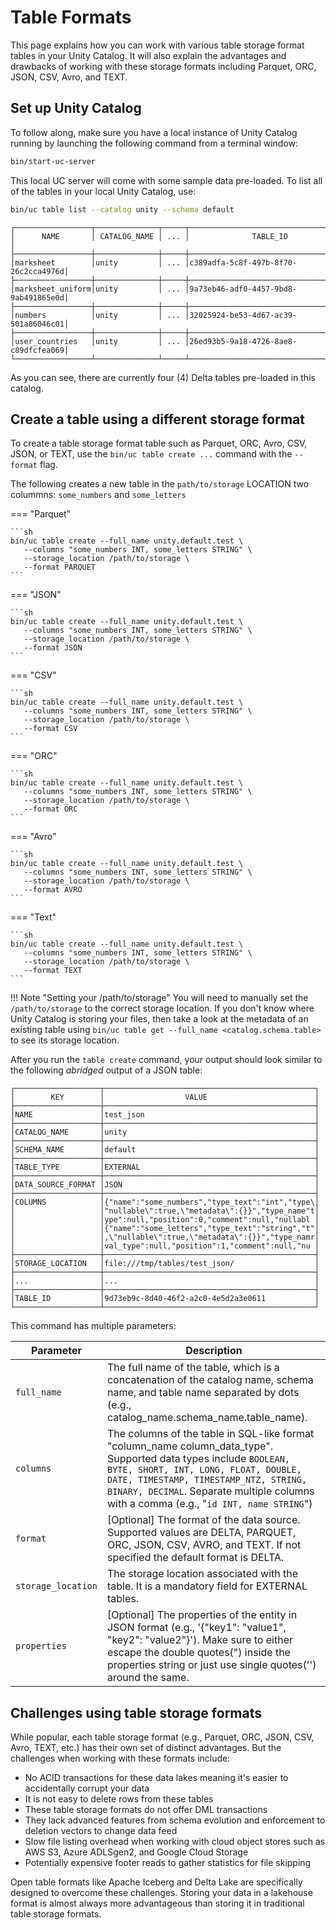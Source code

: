 # Table Formats

This page explains how you can work with various table storage format tables in your Unity Catalog. It will also
explain the advantages and drawbacks of working with these storage formats including Parquet, ORC, JSON, CSV, Avro,
and TEXT.

## Set up Unity Catalog

To follow along, make sure you have a local instance of Unity Catalog running by launching the following command from
a terminal window:

```sh
bin/start-uc-server
```

This local UC server will come with some sample data pre-loaded. To list all of the tables in your local
Unity Catalog, use:

```sh
bin/uc table list --catalog unity --schema default
```

```console
┌─────────────────┬──────────────┬─────┬────────────────────────────────────┐
│      NAME       │ CATALOG_NAME │ ... │              TABLE_ID              │
├─────────────────┼──────────────┼─────┼────────────────────────────────────┤
│marksheet        │unity         │ ... │c389adfa-5c8f-497b-8f70-26c2cca4976d│
├─────────────────┼──────────────┼─────┼────────────────────────────────────┤
│marksheet_uniform│unity         │ ... │9a73eb46-adf0-4457-9bd8-9ab491865e0d│
├─────────────────┼──────────────┼─────┼────────────────────────────────────┤
│numbers          │unity         │ ... │32025924-be53-4d67-ac39-501a86046c01│
├─────────────────┼──────────────┼─────┼────────────────────────────────────┤
│user_countries   │unity         │ ... │26ed93b5-9a18-4726-8ae8-c89dfcfea069│
└─────────────────┴──────────────┴─────┴────────────────────────────────────┘
```

As you can see, there are currently four (4) Delta tables pre-loaded in this catalog.  

## Create a table using a different storage format

To create a table storage format table such as Parquet, ORC, Avro, CSV, JSON, or TEXT, use the
`bin/uc table create ...` command with the `--format` flag.

The following creates a new table in the `path/to/storage` LOCATION two colummns: `some_numbers` and `some_letters`

=== "Parquet"

    ```sh
    bin/uc table create --full_name unity.default.test \
       --columns "some_numbers INT, some_letters STRING" \
       --storage_location /path/to/storage \
       --format PARQUET
    ```

=== "JSON"

    ```sh
    bin/uc table create --full_name unity.default.test \
       --columns "some_numbers INT, some_letters STRING" \
       --storage_location /path/to/storage \
       --format JSON
    ```
    
=== "CSV"

    ```sh
    bin/uc table create --full_name unity.default.test \
       --columns "some_numbers INT, some_letters STRING" \
       --storage_location /path/to/storage \
       --format CSV
    ```

=== "ORC"

    ```sh
    bin/uc table create --full_name unity.default.test \
       --columns "some_numbers INT, some_letters STRING" \
       --storage_location /path/to/storage \
       --format ORC
    ```

=== "Avro"

    ```sh
    bin/uc table create --full_name unity.default.test \
       --columns "some_numbers INT, some_letters STRING" \
       --storage_location /path/to/storage \
       --format AVRO
    ```
      
=== "Text"

    ```sh
    bin/uc table create --full_name unity.default.test \
       --columns "some_numbers INT, some_letters STRING" \
       --storage_location /path/to/storage \
       --format TEXT
    ```

!!! Note "Setting your /path/to/storage"
    You will need to manually set the `/path/to/storage` to the correct storage location. If you don't know where
    Unity Catalog is storing your files, then take a look at the metadata of an existing table using
    `bin/uc table get --full_name <catalog.schema.table>` to see its storage location.

After you run the `table create` command, your output should look similar to the following *abridged* output of a JSON
table:

```console
┌───────────────────┬───────────────────────────────────────────────┐
│        KEY        │                  VALUE                        │
├───────────────────┼───────────────────────────────────────────────┤
│NAME               │test_json                                      │
├───────────────────┼───────────────────────────────────────────────┤
│CATALOG_NAME       │unity                                          │
├───────────────────┼───────────────────────────────────────────────┤
│SCHEMA_NAME        │default                                        │
├───────────────────┼───────────────────────────────────────────────┤
│TABLE_TYPE         │EXTERNAL                                       │
├───────────────────┼───────────────────────────────────────────────┤
│DATA_SOURCE_FORMAT │JSON                                           │
├───────────────────┼───────────────────────────────────────────────┤
│COLUMNS            │{"name":"some_numbers","type_text":"int","type\│
│                   │"nullable\":true,\"metadata\":{}}","type_name"t│
│                   │ype":null,"position":0,"comment":null,"nullabl │
│                   │{"name":"some_letters","type_text":"string","t"│
│                   │,\"nullable\":true,\"metadata\":{}}","type_namr│
│                   │val_type":null,"position":1,"comment":null,"nu │
├───────────────────┼───────────────────────────────────────────────┤
│STORAGE_LOCATION   │file:///tmp/tables/test_json/                  │
├───────────────────┼───────────────────────────────────────────────┤
│...                │...                                            │
├───────────────────┼───────────────────────────────────────────────┤
│TABLE_ID           │9d73eb9c-8d40-46f2-a2c0-4e5d2a3e0611           │
└───────────────────┴───────────────────────────────────────────────┘
```

This command has multiple parameters:

| Parameter | Description |
| --------- | ----------- |
| `full_name` | The full name of the table, which is a concatenation of the catalog name, schema name, and table name separated by dots (e.g., catalog_name.schema_name.table_name). |
| `columns` |  The columns of the table in SQL-like format "column_name column_data_type". Supported data types include `BOOLEAN, BYTE, SHORT, INT, LONG, FLOAT, DOUBLE, DATE, TIMESTAMP, TIMESTAMP_NTZ, STRING, BINARY, DECIMAL`. Separate multiple columns with a comma (e.g., "`id INT, name STRING`") |
| `format` | [Optional] The format of the data source. Supported values are DELTA, PARQUET, ORC, JSON, CSV, AVRO, and TEXT. If not specified the default format is DELTA. |
| `storage_location` | The storage location associated with the table. It is a mandatory field for EXTERNAL tables. |
| `properties` |  [Optional] The properties of the entity in JSON format (e.g., '{"key1": "value1", "key2": "value2"}'). Make sure to either escape the double quotes(\") inside the properties string or just use single quotes('') around the same. |

## Challenges using table storage formats

While popular, each table storage format (e.g., Parquet, ORC, JSON, CSV, Avro, TEXT, etc.) has their own set of
distinct advantages. But the challenges when working with these formats include:

- No ACID transactions for these data lakes meaning it's easier to accidentally corrupt your data
- It is not easy to delete rows from these tables
- These table storage formats do not offer DML transactions
- They lack advanced features from schema evolution and enforcement to deletion vectors to change data feed
- Slow file listing overhead when working with cloud object stores such as AWS S3, Azure ADLSgen2, and
    Google Cloud Storage
- Potentially expensive footer reads to gather statistics for file skipping

Open table formats like Apache Iceberg and Delta Lake are specifically designed to overcome these challenges. Storing
your data in a lakehouse format is almost always more advantageous than storing it in traditional table storage
formats.
